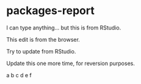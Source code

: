 # packages-report

I can type anything... but this is from RStudio.

This edit is from the browser.

Try to update from RStudio.

Update this one more time, for reversion purposes.

a b c d e f